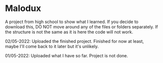 # Malodux
A project from high school to show what I learned.
If you decide to download this, DO NOT move around any of the files or folders separately.
If the structure is not the same as it is here the code will not work.

02/05-2022:
  Uploaded the finished project.
  Finished for now at least, maybe I'll come back to it later but it's unlikely.

01/05-2022:
  Uploaded what I have so far.
  Project is not done.
